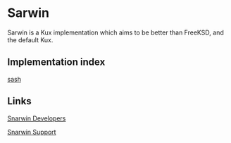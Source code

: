 # Sarwin

Sarwin is a Kux implementation which aims to be better than FreeKSD, and the default Kux.

## Implementation index

[sash](./impls/sash.lua)

## Links

[Snarwin Developers](./developers/index.md)

[Snarwin Support](./support/index.md)